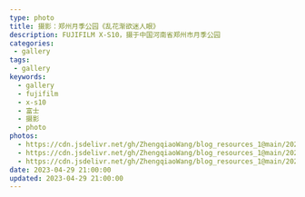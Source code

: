 ```yaml
---
type: photo
title: 摄影：郑州月季公园《乱花渐欲迷人眼》
description: FUJIFILM X-S10，摄于中国河南省郑州市月季公园
categories:
 - gallery
tags:
 - gallery
keywords:
  - gallery
  - fujifilm
  - x-s10
  - 富士
  - 摄影
  - photo
photos:
  - https://cdn.jsdelivr.net/gh/ZhengqiaoWang/blog_resources_1@main/202304301134433.jpg
  - https://cdn.jsdelivr.net/gh/ZhengqiaoWang/blog_resources_1@main/202304301134434.jpg
  - https://cdn.jsdelivr.net/gh/ZhengqiaoWang/blog_resources_1@main/202304301134435.jpg
date: 2023-04-29 21:00:00
updated: 2023-04-29 21:00:00
---
```


